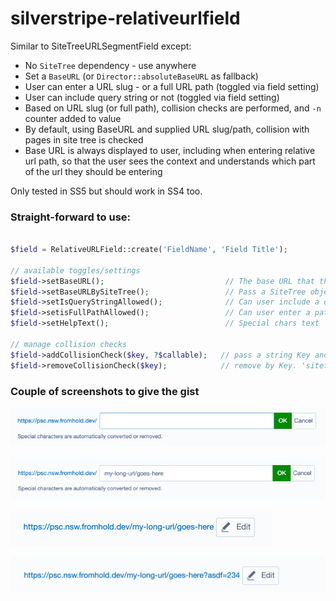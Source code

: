 # silverstripe-relativeurlfield

Similar to SiteTreeURLSegmentField except:
- No `SiteTree` dependency - use anywhere
- Set a `BaseURL` (or `Director::absoluteBaseURL` as fallback)
- User can enter a URL slug - or a full URL path (toggled via field setting)
- User can include query string or not (toggled via field setting)
- Based on URL slug (or full path), collision checks are performed, and `-n` counter added to value
- By default, using BaseURL and supplied URL slug/path, collision with pages in site tree is checked
- Base URL is always displayed to user, including when entering relative url path, so that the user sees the context and understands which part of the url they should be entering

Only tested in SS5 but should work in SS4 too.

### Straight-forward to use:

```php

$field = RelativeURLField::create('FieldName', 'Field Title');

// available toggles/settings
$field->setBaseURL();                           // The base URL that the user-entered value is relative to. Defaults to Director::absoluteBaseURL().
$field->setBaseURLBySiteTree();                 // Pass a SiteTree object here, to use it's AbsoluteLink as the BaseURL (useful for Multisites for example, pass the Site object).
$field->setIsQueryStringAllowed();              // Can user include a query string? (will be stripped if not)
$field->setisFullPathAllowed();                 // Can user enter a path with multiple slugs? (else their value will have '/'s removed)
$field->setHelpText();                          // Special chars text

// manage collision checks
$field->addCollisionCheck($key, ?$callable);   // pass a string Key and either implement check via $callable, or use Key via extension hook
$field->removeCollisionCheck($key);            // remove by Key. 'sitetree' is enabled by default.
```


### Couple of screenshots to give the gist

![](./docs/en/images/sshot01.png)

![](./docs/en/images/sshot02.png)

![](./docs/en/images/sshot03.png)

![](./docs/en/images/sshot04.png)
